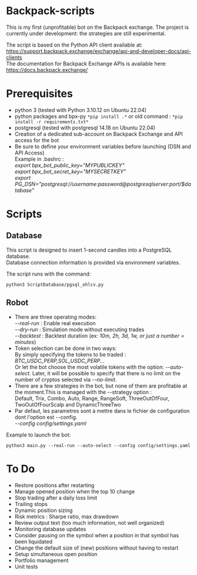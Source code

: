 # Backpack-scripts

This is my first (unprofitable) bot on the Backpack exchange. The project is currently under development: the strategies are still experimental.  

The script is based on the Python API client available at: https://support.backpack.exchange/exchange/api-and-developer-docs/api-clients  
The documentation for Backpack Exchange APIs is available here: https://docs.backpack.exchange/  


# Prerequisites
*  python 3 (tested with Python 3.10.12 on Ubuntu 22.04)
*  python packages and bpx-py
  `*pip install .*`  or old command : `*pip install -r requirements.txt*`  
*  postgresql (tested with postgresql 14.18 on Ubuntu 22.04)
*  Creation of a dedicated sub-account on Backpack Exchange and API access for the bot
*  Be sure to define your environment variables before launching (DSN and API Access)  
Example in .bashrc :  
*export bpx_bot_public_key="MYPUBLICKEY"*  
*export bpx_bot_secret_key="MYSECRETKEY"*  
*export PG_DSN="postgresql://$username:$password@$postgresqlserver:$port/$database"*  
  
  
# Scripts  
## Database  
This script is designed to insert 1-second candles into a PostgreSQL database.  
Database connection information is provided via environment variables.  


The script runs with the command: 

    python3 ScriptDatabase/pgsql_ohlcv.py   

## Robot
*   There are three operating modes:  
*--real-run* : Enable real execution  
*--dry-run* : Simulation mode without executing trades  
*--backtest* : Backtest duration (ex: *10m, 2h, 3d, 1w, or just a number = minutes*)  
*   Token selection can be done in two ways:  
By simply specifying the tokens to be traded : *BTC_USDC_PERP,SOL_USDC_PERP...*  
Or let the bot choose the most volatile tokens with the option: *--auto-select*. Later, it will be possible to specify that there is no limit on the number of cryptos selected via *--no-limit*.  
*   There are a few strategies in the bot, but none of them are profitable at the moment.This is managed with the --strategy option :  
Default, Trix, Combo, Auto, Range, RangeSoft, ThreeOutOfFour, TwoOutOfFourScalp and DynamicThreeTwo  
*   Par defaut, les parametres sont à mettre dans le fichier de configuration dont l'option est --config.  
*--config config/settings.yaml*  

Example to launch the bot:  
        
    python3 main.py --real-run --auto-select --config config/settings.yaml

# To Do  
* Restore positions after restarting
* Manage opened position when the top 10 change
* Stop trading after a daily loss limit
* Trailing stops
* Dynamic position sizing
* Risk metrics : Sharpe ratio, max drawdown
* Review output text (too much information, not well organized)
* Monitoring database updates
* Consider pausing on the symbol when a position in that symbol has been liquidated
* Change the default size of (new) positions without having to restart
* Setup simultaneous open position
* Portfolio management
* Unit tests
